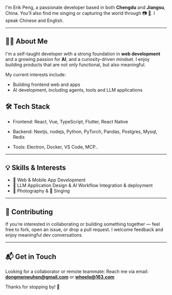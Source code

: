 I'm Erik Peng, a passionate developer based in both **Chengdu** and **Jiangsu**, China. You’ll also find me singing or capturing the world through 📷 🎸. I speak Chinese and English.

---

## 🧑‍💻 About Me

I'm a self-taught developer with a strong foundation in **web development** and a growing passion for **AI**, and a curiosity-driven mindset. I enjoy building products that are not only functional, but also meaningful.

My current interests include:

- Building frontend web and apps
- AI development, including agents, tools and LLM applications

## 🛠 Tech Stack

- Frontend: React, Vue, TypeScript, Flutter, React Native

- Backend: Nextjs, nodejs, Python, PyTorch, Pandas, Postgres, Mysql, Redis 

- Tools: Electron, Docker, VS Code, MCP..

---

## 💡 Skills & Interests

- 🔧 Web & Mobile App Development  
- 🧠 LLM Application Design & AI Workflow Integration & deployment
- 📸 Photography & 🎸 Singing

---

## 🤝 Contributing

If you’re interested in collaborating or building something together — feel free to fork, open an issue, or drop a pull request. I welcome feedback and enjoy meaningful dev conversations.

---

## 📬 Get in Touch

Looking for a collaborator or remote teammate:
Reach me via email: **dongmenwuhen@gmail.com** or **wheelo@163.com**

Thanks for stopping by! 🌟
